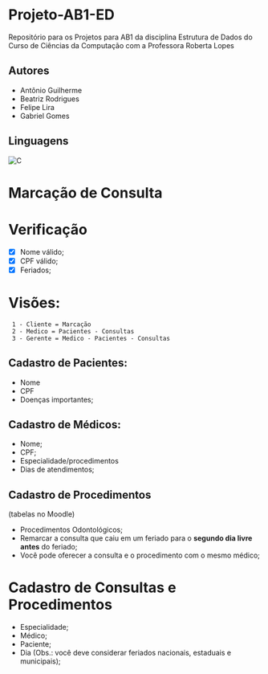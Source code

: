 # Projeto-AB1-ED
Repositório para os Projetos para AB1 da disciplina Estrutura de Dados do Curso de Ciências da Computação com a Professora Roberta Lopes
  

## Autores
- Antônio Guilherme
- Beatriz Rodrigues
- Felipe Lira
- Gabriel Gomes

## Linguagens

![C](https://img.shields.io/badge/c-%2300599C.svg?style=for-the-badge&logo=c&logoColor=white)

# Marcação de Consulta

# Verificação
- [x] Nome válido;
- [x] CPF válido;
- [x] Feriados;

# Visões:
     1 - Cliente = Marcação
     2 - Medico = Pacientes - Consultas
     3 - Gerente = Medico - Pacientes - Consultas
    
## Cadastro de Pacientes:
- Nome
- CPF 
- Doenças importantes;

## Cadastro de Médicos:
- Nome;
- CPF;
- Especialidade/procedimentos
- Dias de atendimentos;

## Cadastro de Procedimentos
(tabelas no Moodle)
- Procedimentos Odontológicos;
- Remarcar a consulta que caiu em um feriado para o **segundo dia livre antes** do feriado;
- Você pode oferecer a consulta e o procedimento com o mesmo médico;

# Cadastro de Consultas e Procedimentos
- Especialidade;
- Médico;
- Paciente;
- Dia (Obs.: você deve considerar feriados nacionais, estaduais e municipais);

